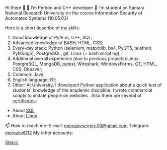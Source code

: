 Hi there 👋
🔭 I’m Python and C++ developer
🔭 I’m student on  Samara National Research University on the course Information Security of Automated Systems (10.05.03)

Here is a short describe of my skills:
1.	Good knowledge of Python, C++, SQL;
2.	Advanced knowledge of BASH, HTML, CSS;
3.	Every-day stack: Python (selenium, matpotlib, bs4, PyQT5, telethon, PyMongo), PostgreSQL, git, Linux (+ bash scripting);
4.	Additional overall experience (due to previous projects):Linux, PostgreSQL, MongoDB, pytest, Wireshark, WindowsForms, QT, HTML, CSS, Dbeaver;
5.	Common:  Java;
6.	English language: B1;
7.	Other:
  At University, I developed Python application about a quick test of students' knowledge of the academic discipline. I wrote commercial scripts to imitate people on websites . Also there are several of  [certificates](https://drive.google.com/drive/folders/1w2c6oKNBp3rjzIJTWm66uy2sFb3xZsIw?usp=sharing):

- About [SQL](https://stepik.org/cert/1992535)
- About [Linux](https://stepik.org/cert/2048051)

📫 How to reach me:
E-mail: morozovsergey.03@gmail.com
Telegram: [morozov6112](https://t.me/morozov6112)
My other accounts:

[Stepic](https://stepik.org/users/595471704)

